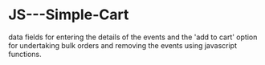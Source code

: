 # JS---Simple-Cart
data fields for entering the details of the events and the 'add to cart' option for undertaking bulk orders and removing the events using javascript functions. 
